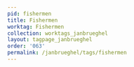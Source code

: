 ```yaml
---
pid: fishermen
title: Fishermen
worktag: Fishermen
collection: worktags_janbrueghel
layout: tagpage_janbrueghel
order: '063'
permalink: /janbrueghel/tags/fishermen
---
```

